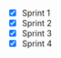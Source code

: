 <a href="https://github.com/IBM-EPBL/IBM-Project-28702-1660115316">
</a><br>
<br>
<br>

- [x] Sprint 1 <br>
- [x] Sprint 2  <br>
- [X] Sprint 3 <br>
- [X] Sprint 4 <br> 
